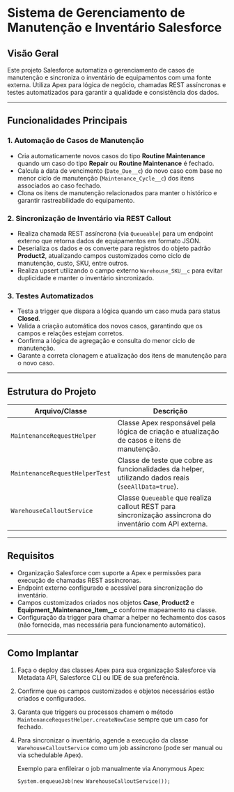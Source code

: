 # Sistema de Gerenciamento de Manutenção e Inventário Salesforce

## Visão Geral

Este projeto Salesforce automatiza o gerenciamento de casos de manutenção e sincroniza o inventário de equipamentos com uma fonte externa. Utiliza Apex para lógica de negócio, chamadas REST assíncronas e testes automatizados para garantir a qualidade e consistência dos dados.

---

## Funcionalidades Principais

### 1. Automação de Casos de Manutenção
- Cria automaticamente novos casos do tipo **Routine Maintenance** quando um caso do tipo **Repair** ou **Routine Maintenance** é fechado.
- Calcula a data de vencimento (`Date_Due__c`) do novo caso com base no menor ciclo de manutenção (`Maintenance_Cycle__c`) dos itens associados ao caso fechado.
- Clona os itens de manutenção relacionados para manter o histórico e garantir rastreabilidade do equipamento.

### 2. Sincronização de Inventário via REST Callout
- Realiza chamada REST assíncrona (via `Queueable`) para um endpoint externo que retorna dados de equipamentos em formato JSON.
- Deserializa os dados e os converte para registros do objeto padrão **Product2**, atualizando campos customizados como ciclo de manutenção, custo, SKU, entre outros.
- Realiza upsert utilizando o campo externo `Warehouse_SKU__c` para evitar duplicidade e manter o inventário sincronizado.

### 3. Testes Automatizados
- Testa a trigger que dispara a lógica quando um caso muda para status **Closed**.
- Valida a criação automática dos novos casos, garantindo que os campos e relações estejam corretos.
- Confirma a lógica de agregação e consulta do menor ciclo de manutenção.
- Garante a correta clonagem e atualização dos itens de manutenção para o novo caso.

---

## Estrutura do Projeto

| Arquivo/Classe                  | Descrição                                                      |
| ------------------------------ | -------------------------------------------------------------- |
| `MaintenanceRequestHelper`      | Classe Apex responsável pela lógica de criação e atualização de casos e itens de manutenção. |
| `MaintenanceRequestHelperTest`  | Classe de teste que cobre as funcionalidades da helper, utilizando dados reais (`seeAllData=true`). |
| `WarehouseCalloutService`       | Classe `Queueable` que realiza callout REST para sincronização assíncrona do inventário com API externa. |

---

## Requisitos

- Organização Salesforce com suporte a Apex e permissões para execução de chamadas REST assíncronas.
- Endpoint externo configurado e acessível para sincronização do inventário.
- Campos customizados criados nos objetos **Case**, **Product2** e **Equipment_Maintenance_Item__c** conforme mapeamento na classe.
- Configuração da trigger para chamar a helper no fechamento dos casos (não fornecida, mas necessária para funcionamento automático).

---

## Como Implantar

1. Faça o deploy das classes Apex para sua organização Salesforce via Metadata API, Salesforce CLI ou IDE de sua preferência.
2. Confirme que os campos customizados e objetos necessários estão criados e configurados.
3. Garanta que triggers ou processos chamem o método `MaintenanceRequestHelper.createNewCase` sempre que um caso for fechado.
4. Para sincronizar o inventário, agende a execução da classe `WarehouseCalloutService` como um job assíncrono (pode ser manual ou via schedulable Apex).
   
   Exemplo para enfileirar o job manualmente via Anonymous Apex:
   ```apex
   System.enqueueJob(new WarehouseCalloutService());
